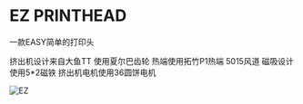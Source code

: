 # EZ PRINTHEAD
一款EASY简单的打印头

挤出机设计来自大鱼TT 使用夏尔巴齿轮
热端使用拓竹P1热端
5015风道 磁吸设计 使用5*2磁铁
挤出机电机使用36圆饼电机


![EZ](https://github.com/thunder439/EZPRINTHEAD/blob/main/EZ1.png)

